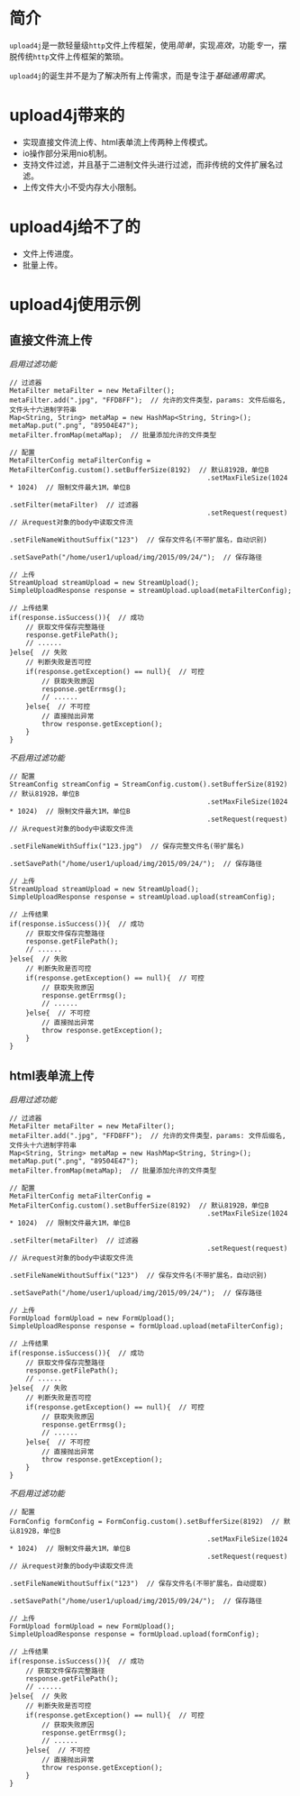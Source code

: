 # 简介

`upload4j`是一款轻量级`http`文件上传框架，使用*简单*，实现*高效*，功能*专一*，摆脱传统`http`文件上传框架的繁琐。  

`upload4j`的诞生并不是为了解决所有上传需求，而是专注于*基础通用需求*。  

# upload4j带来的

+ 实现直接文件流上传、html表单流上传两种上传模式。
+ io操作部分采用nio机制。
+ 支持文件过滤，并且基于二进制文件头进行过滤，而非传统的文件扩展名过滤。
+ 上传文件大小不受内存大小限制。

# upload4j给不了的

+ 文件上传进度。
+ 批量上传。

# upload4j使用示例

## 直接文件流上传

*启用过滤功能*

    // 过滤器
    MetaFilter metaFilter = new MetaFilter();
    metaFilter.add(".jpg", "FFD8FF");  // 允许的文件类型，params: 文件后缀名, 文件头十六进制字符串
    Map<String, String> metaMap = new HashMap<String, String>();
    metaMap.put(".png", "89504E47");
    metaFilter.fromMap(metaMap);  // 批量添加允许的文件类型

    // 配置
    MetaFilterConfig metaFilterConfig = MetaFilterConfig.custom().setBufferSize(8192)  // 默认8192B，单位B
                                                     .setMaxFileSize(1024 * 1024)  // 限制文件最大1M，单位B
                                                     .setFilter(metaFilter)  // 过滤器
                                                     .setRequest(request)  // 从request对象的body中读取文件流
                                                     .setFileNameWithoutSuffix("123")  // 保存文件名(不带扩展名，自动识别)
                                                     .setSavePath("/home/user1/upload/img/2015/09/24/");  // 保存路径

    // 上传
    StreamUpload streamUpload = new StreamUpload();
    SimpleUploadResponse response = streamUpload.upload(metaFilterConfig);

    // 上传结果
    if(response.isSuccess()){  // 成功
        // 获取文件保存完整路径
        response.getFilePath();
        // ......
    }else{  // 失败
        // 判断失败是否可控
        if(response.getException() == null){  // 可控
            // 获取失败原因
            response.getErrmsg();
            // ......
        }else{  // 不可控
            // 直接抛出异常
            throw response.getException();
        }
    }

*不启用过滤功能*

    // 配置
    StreamConfig streamConfig = StreamConfig.custom().setBufferSize(8192)  // 默认8192B，单位B
                                                     .setMaxFileSize(1024 * 1024)  // 限制文件最大1M，单位B
                                                     .setRequest(request)  // 从request对象的body中读取文件流
                                                     .setFileNameWithSuffix("123.jpg")  // 保存完整文件名(带扩展名)
                                                     .setSavePath("/home/user1/upload/img/2015/09/24/");  // 保存路径

    // 上传
    StreamUpload streamUpload = new StreamUpload();
    SimpleUploadResponse response = streamUpload.upload(streamConfig);

    // 上传结果
    if(response.isSuccess()){  // 成功
        // 获取文件保存完整路径
        response.getFilePath();
        // ......
    }else{  // 失败
        // 判断失败是否可控
        if(response.getException() == null){  // 可控
            // 获取失败原因
            response.getErrmsg();
            // ......
        }else{  // 不可控
            // 直接抛出异常
            throw response.getException();
        }
    }

## html表单流上传

*启用过滤功能*

    // 过滤器
    MetaFilter metaFilter = new MetaFilter();
    metaFilter.add(".jpg", "FFD8FF");  // 允许的文件类型，params: 文件后缀名, 文件头十六进制字符串
    Map<String, String> metaMap = new HashMap<String, String>();
    metaMap.put(".png", "89504E47");
    metaFilter.fromMap(metaMap);  // 批量添加允许的文件类型

    // 配置
    MetaFilterConfig metaFilterConfig = MetaFilterConfig.custom().setBufferSize(8192)  // 默认8192B，单位B
                                                     .setMaxFileSize(1024 * 1024)  // 限制文件最大1M，单位B
                                                     .setFilter(metaFilter)  // 过滤器
                                                     .setRequest(request)  // 从request对象的body中读取文件流
                                                     .setFileNameWithoutSuffix("123")  // 保存文件名(不带扩展名，自动识别)
                                                     .setSavePath("/home/user1/upload/img/2015/09/24/");  // 保存路径

    // 上传
    FormUpload formUpload = new FormUpload();
    SimpleUploadResponse response = formUpload.upload(metaFilterConfig);

    // 上传结果
    if(response.isSuccess()){  // 成功
        // 获取文件保存完整路径
        response.getFilePath();
        // ......
    }else{  // 失败
        // 判断失败是否可控
        if(response.getException() == null){  // 可控
            // 获取失败原因
            response.getErrmsg();
            // ......
        }else{  // 不可控
            // 直接抛出异常
            throw response.getException();
        }
    }

*不启用过滤功能*

    // 配置
    FormConfig formConfig = FormConfig.custom().setBufferSize(8192)  // 默认8192B，单位B
                                                     .setMaxFileSize(1024 * 1024)  // 限制文件最大1M，单位B
                                                     .setRequest(request)  // 从request对象的body中读取文件流
                                                     .setFileNameWithoutSuffix("123")  // 保存文件名(不带扩展名，自动提取)
                                                     .setSavePath("/home/user1/upload/img/2015/09/24/");  // 保存路径

    // 上传
    FormUpload formUpload = new FormUpload();
    SimpleUploadResponse response = formUpload.upload(formConfig);

    // 上传结果
    if(response.isSuccess()){  // 成功
        // 获取文件保存完整路径
        response.getFilePath();
        // ......
    }else{  // 失败
        // 判断失败是否可控
        if(response.getException() == null){  // 可控
            // 获取失败原因
            response.getErrmsg();
            // ......
        }else{  // 不可控
            // 直接抛出异常
            throw response.getException();
        }
    }

